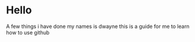 # Hello
A few things i have done
my names is dwayne this is a guide for me to learn how to use github
